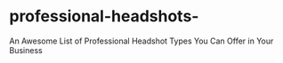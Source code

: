 # professional-headshots-
An Awesome List of Professional Headshot Types You Can Offer in Your Business
